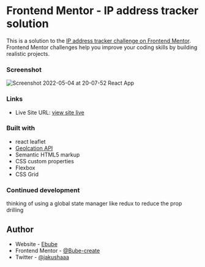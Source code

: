 # Frontend Mentor - IP address tracker solution

This is a solution to the [IP address tracker challenge on Frontend Mentor](https://www.frontendmentor.io/challenges/ip-address-tracker-I8-0yYAH0). Frontend Mentor challenges help you improve your coding skills by building realistic projects.

### Screenshot
![Screenshot 2022-05-04 at 20-07-52 React App](https://user-images.githubusercontent.com/53101939/166808186-d55ea9b7-0897-4d73-801f-66766bf133c7.png)

### Links

-   Live Site URL: [view site live](https://ip-tracker-app-rho.vercel.app/)

### Built with


-   react leaflet
-   [Geolcation API](https://geo.ipify.org/)
-   Semantic HTML5 markup
-   CSS custom properties
-   Flexbox
-   CSS Grid


### Continued development

thinking of using a global state manager like redux to reduce the prop drilling

## Author

-   Website - [Ebube](https://personal-website-alpha-azure.vercel.app/)
-   Frontend Mentor - [@Bube-create](https://www.frontendmentor.io/profile/Bube-create)
-   Twitter - [@jakushaaa](https://www.twitter.com/jakushaaa)
